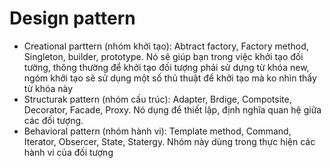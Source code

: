 # Design pattern
- Creational parttern (nhóm khởi tạo): Abtract factory, Factory method, Singleton, builder, prototype. Nó sẽ giúp bạn trong việc khởi tạo đối tường, thông thường để khởi tạo đối tượng phải sử dựng từ khóa new, ngóm khởi tạo sẽ sử dụng một số thủ thuật để khởi tạo mà ko nhìn thấy từ khóa này
- Structurak pattern (nhóm cấu trúc): Adapter, Brdige, Compotsite, Decorator, Facade, Proxy. Nó dụng để thiết lập, định nghĩa quan hệ giữa các đối tượng.
- Behavioral pattern (nhóm hành vi): Template method, Command, Iterator, Obsercer, State, Statergy. Nhóm này dùng trong thực hiện các hành vi của đối tượng
